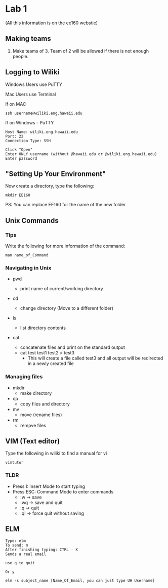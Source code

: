 # Lab 1

(All this information is on the ee160 webstie)

## Making teams
1. Make teams of 3. Team of 2 will be allowed if there is not enough people.

## Logging to Wiliki
Windows Users use PuTTY

Mac Users use Terminal

If on MAC
```
ssh username@wiliki.eng.hawaii.edu
```

If on Windows - PuTTY
```
Host Name: wiliki.eng.hawaii.edu
Port: 22
Connection Type: SSH

Click "Open"
Enter ONLY username (without @hawaii.edu or @wiliki.eng.hawaii.edu)
Enter password
```

##  "Setting Up Your Environment"
Now create a directory, type the following:
```
mkdir EE160
```
PS: You can replace EE160 for the name of the new folder


## Unix Commands

### Tips
Write the following for more information of the command:

```
man name_of_Command
```

### Navigating in Unix
- pwd
    - print name of current/working directory

- cd
    - change directory (Move to a different folder)

- ls
    - list directory contents

- cat
    - concatenate files and print on the standard output
    - cat test test1 test2 > test3
        - This will create a file called test3 and all output will be redirected in a newly created file

### Managing files
- mkdir
    - make directory
- cp 
    - copy files and directory
- mv 
    - move (rename files)
- rm
    - rempve files

## VIM (Text editor)
Type the following in wiliki to find a manual for vi

```
vimtutor
```

### TLDR
- Press I: Insert Mode to start typing
- Press ESC: Command Mode to enter commands
    - :w  ->  save
    - :wq ->  save and quit
    - :q  ->  quit
    - :q! ->  force quit without saving
    

## ELM
```
Type: elm
To send: m
After finishing typing: CTRL - X
Sends a real email

use q to quit

Or y
```

```
elm -s subject_name [Name_Of_Email, you can just type UH Username]
```
